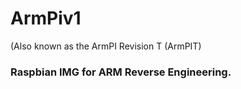 # ArmPiv1 
(Also known as the ArmPI Revision T (ArmPIT)

### Raspbian IMG for ARM Reverse Engineering.
